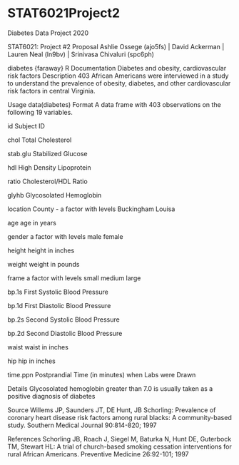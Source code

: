 # STAT6021Project2
Diabetes Data Project 2020

STAT6021: Project #2 Proposal
Ashlie Ossege (ajo5fs) | David Ackerman | Lauren Neal (ln9bv) | Srinivasa Chivaluri (spc6ph)

diabetes {faraway}	R Documentation
Diabetes and obesity, cardiovascular risk factors
Description
403 African Americans were interviewed in a study to understand the prevalence of obesity, diabetes, and other cardiovascular risk factors in central Virginia.

Usage
data(diabetes)
Format
A data frame with 403 observations on the following 19 variables.

id
Subject ID

chol
Total Cholesterol

stab.glu
Stabilized Glucose

hdl
High Density Lipoprotein

ratio
Cholesterol/HDL Ratio

glyhb
Glycosolated Hemoglobin

location
County - a factor with levels Buckingham Louisa

age
age in years

gender
a factor with levels male female

height
height in inches

weight
weight in pounds

frame
a factor with levels small medium large

bp.1s
First Systolic Blood Pressure

bp.1d
First Diastolic Blood Pressure

bp.2s
Second Systolic Blood Pressure

bp.2d
Second Diastolic Blood Pressure

waist
waist in inches

hip
hip in inches

time.ppn
Postprandial Time (in minutes) when Labs were Drawn

Details
Glycosolated hemoglobin greater than 7.0 is usually taken as a positive diagnosis of diabetes

Source
Willems JP, Saunders JT, DE Hunt, JB Schorling: Prevalence of coronary heart disease risk factors among rural blacks: A community-based study. Southern Medical Journal 90:814-820; 1997

References
Schorling JB, Roach J, Siegel M, Baturka N, Hunt DE, Guterbock TM, Stewart HL: A trial of church-based smoking cessation interventions for rural African Americans. Preventive Medicine 26:92-101; 1997

